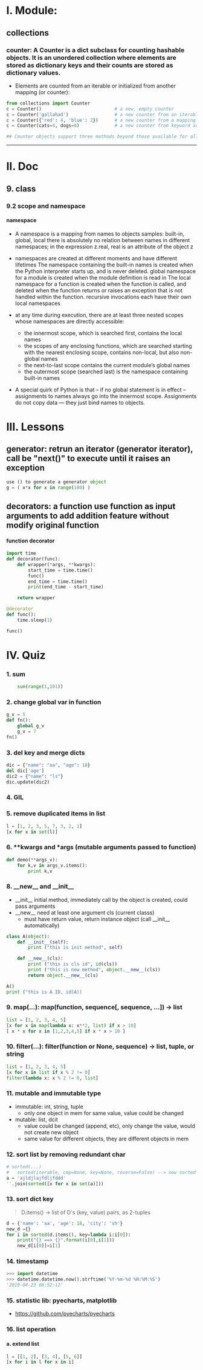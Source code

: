 # I. Module: #
## collections
### counter: A Counter is a dict subclass for counting hashable objects. It is an unordered collection where elements are stored as dictionary keys and their counts are stored as dictionary values. 
- Elements are counted from an iterable or initialized from another mapping (or counter):
```python
from collections import Counter
c = Counter()                           # a new, empty counter
c = Counter('gallahad')                 # a new counter from an iterable
c = Counter({'red': 4, 'blue': 2})      # a new counter from a mapping
c = Counter(cats=4, dogs=8)             # a new counter from keyword args

## Counter objects support three methods beyond those available for all dictionaries:

```

---
# II. Doc #
## 9. class ##
### 9.2 scope and namespace
#### namespace
- A namespace is a mapping from names to objects
    samples: built-in, global, local
    there is absolutely no relation between names in different namespaces;
    in the expression z.real, real is an attribute of the object z
- namespaces are created at different moments and have different lifetimes 
    The namespace containing the built-in names is created when the Python interpreter starts up, and is never deleted.
    global namespace for a module is created when the module definition is read in
    The local namespace for a function is created when the function is called, and deleted when the function returns or raises an exception that is not handled within the function. recursive invocations each have their own local namespaces
- at any time during execution, there are at least three nested scopes whose namespaces are directly accessible:
    + the innermost scope, which is searched first, contains the local names
    + the scopes of any enclosing functions, which are searched starting with the nearest enclosing scope, contains non-local, but also non-global names
    + the next-to-last scope contains the current module’s global names
    + the outermost scope (searched last) is the namespace containing built-in names

- A special quirk of Python is that – if no global statement is in effect – assignments to names always go into the innermost scope. Assignments do not copy data — they just bind names to objects. 


# III. Lessons #
## generator: retrun an iterator (generator iterator), call be "next()" to execute until it raises an exception
```python
use () to generate a generator object
g = ( x*x for x in range(100) )
```

## decorators: a function use function as input arguments to add addition feature without modify original function

#### function decorator
```python
import time
def decorator(func):
    def wrapper(*args, **kwargs):
        start_time = time.time()
        func()
        end_time = time.time()
        print(end_time - start_time)

    return wrapper

@decorator
def func():
    time.sleep(1)

func()
```

# IV. Quiz #
### 1. sum
``` python
    sum(range(1,101))
```

### 2. change global var in function
```python
g_v = 5
def fn():
    global g_v
    g_v = 7
fn()
```

### 3. del key and merge dicts
```python
dic = {"name": "aa", "age": 18}
del dic['age']
dic2 = {"name": "ls"}
dic.update(dic2)
```

### 4. GIL


### 5. remove duplicated items in list
```python
l = [1, 2, 3, 5, 7, 3, 2, 1]
[x for x in set(l)]
```

### 6. \*\*kwargs and \*args (mutable arguments passed to function)
```python
def demo(**args_v):
    for k,v in args_v.items():
        print k,v
```



### 8. \_\_new\_\_ and \_\_init\_\_
+ \_\_init\_\_ initial method, immediately call by the object is created, could pass arguments
+ \_\_new\_\_ need at least one argument cls (current classs)
    - must have return value, return instance object (call \_\_init\_\_ automatically)

```python
class A(object):
    def __init__(self):
        print ("this is init method", self)

    def __new__(cls):
        print ("this is cls id", id(cls))
        print ("this is new method", object.__new__(cls))
        return object.__new__(cls)

A()
print ("this is A ID, id(A))
```

### 9. map(...): map(function, sequence[, sequence, ...]) -> list
```python
list = [1, 2, 3, 4, 5]
[x for x in map(lambda x: x**2, list) if x > 10]
[ x * x for x in [1,2,3,4,5] if x * x > 10 ]
```

### 10. filter(...): filter(function or None, sequence) -> list, tuple, or string
```python
list = [1, 2, 3, 4, 5]
[x for x in list if x % 2 != 0]
filter(lambda x: x % 2 != 0, list]
```

### 11. mutable and immutable type
- immutable: int, string, tuple
    + only one object in mem for same value, value could be changed
- mutable: list, dcit
    + value could be changed (append, etc), only change the value, would not create new object
    + same value for different objects, they are different objects in mem


### 12. sort list by removing redundant char
```python
# sorted(...)
#   sorted(iterable, cmp=None, key=None, reverse=False) --> new sorted list
a = 'ajldjlajfdljfddd'
''.join(sorted([x for x in set(a)]))
```

### 13. sort dict key
> D.items() -> list of D's (key, value) pairs, as 2-tuples
```python
d = {'name': 'aa', 'age': 18, 'city': 'sh'}
new_d ={}
for i in sorted(d.items(), key=lambda i:i[0]):
    print("{} ==> {}".format(i[0],i[1]))
    new_d[i[0]]=i[1]
```


### 14. timestamp
```python
>>> import datetime
>>> datetime.datetime.now().strftime('%Y-%m-%d %H:%M:%S')
'2019-04-23 08:52:12'
```

### 15. statistic lib: pyecharts, matplotlib
- https://github.com/pyecharts/pyecharts


### 16. list operation
#### a. extend list
```python
l = [[1, 2], [3, 4], [5, 6]]
[x for i in l for x in i]
```

